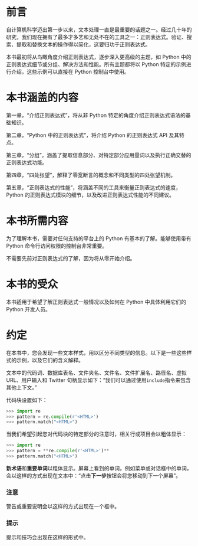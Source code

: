 # 前言

自计算机科学迈出第一步以来，文本处理一直是最重要的话题之一。经过几十年的研究，我们现在拥有了最多才多艺和无处不在的工具之一：正则表达式。验证、搜索、提取和替换文本的操作得以简化，这要归功于正则表达式。

本书最初将从鸟瞰角度介绍正则表达式，逐步深入更高级的主题，如 Python 中的正则表达式细节或分组、解决方法和性能。所有主题都将以 Python 特定的示例进行介绍，这些示例可以直接在 Python 控制台中使用。

# 本书涵盖的内容

第一章，“介绍正则表达式”，将从非 Python 特定的角度介绍正则表达式语法的基础知识。

第二章，“Python 中的正则表达式”，将介绍 Python 的正则表达式 API 及其特点。

第三章，“分组”，涵盖了提取信息部分、对特定部分应用量词以及执行正确交替的正则表达式功能。

第四章，“四处张望”，解释了零宽断言的概念和不同类型的四处张望机制。

第五章，“正则表达式的性能”，将涵盖不同的工具来衡量正则表达式的速度，Python 的正则表达式模块的细节，以及改进正则表达式性能的不同建议。

# 本书所需内容

为了理解本书，需要对任何支持的平台上的 Python 有基本的了解。能够使用带有 Python 命令行访问权限的控制台非常重要。

不需要先前对正则表达式的了解，因为将从零开始介绍。

# 本书的受众

本书适用于希望了解正则表达式一般情况以及如何在 Python 中具体利用它们的 Python 开发人员。

# 约定

在本书中，您会发现一些文本样式，用以区分不同类型的信息。以下是一些这些样式的示例，以及它们的含义解释。

文本中的代码词、数据库表名、文件夹名、文件名、文件扩展名、路径名、虚拟 URL、用户输入和 Twitter 句柄显示如下：“我们可以通过使用`include`指令来包含其他上下文。”

代码块设置如下：

```py
>>> import re
>>> pattern = re.compile(r'<HTML>')
>>> pattern.match("<HTML>")
```

当我们希望引起您对代码块的特定部分的注意时，相关行或项目会以粗体显示：

```py
>>> import re
>>> pattern = **re.compile(r'<HTML>')**
>>> pattern.match("<HTML>")
```

**新术语**和**重要单词**以粗体显示。屏幕上看到的单词，例如菜单或对话框中的单词，会以这样的方式出现在文本中：“点击**下一步**按钮会将您移动到下一个屏幕”。

### 注意

警告或重要说明会以这样的方式出现在一个框中。

### 提示

提示和技巧会出现在这样的形式中。
